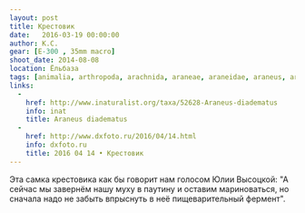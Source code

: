 ```yaml
---
layout: post
title: Крестовик
date:   2016-03-19 00:00:00
author: К.С.
gear: [E-300 , 35mm macro]
shoot_date: 2014-08-08
location: Ёльбаза
tags: [animalia, arthropoda, arachnida, araneae, araneidae, araneus, araneus diadematus]
links:
  -
    href: http://www.inaturalist.org/taxa/52628-Araneus-diadematus
    info: inat
    title: Araneus diadematus
  -
    href: http://www.dxfoto.ru/2016/04/14.html
    info: dxfoto.ru
    title: 2016 04 14 • Крестовик
---
```


Эта самка крестовика как бы говорит нам голосом Юлии Высоцкой: "А сейчас мы завернём нашу муху в паутину и оставим мариноваться, но сначала надо не забыть впрыснуть в неё пищеварительный фермент".
